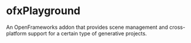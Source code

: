 # ofxPlayground

An OpenFrameworks addon that provides scene management and cross-platform support for a certain type of generative projects.